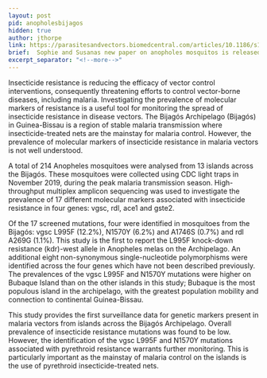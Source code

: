 ```yaml
---
layout: post
pid: anopholesbijagos
hidden: true
author: jthorpe
link: https://parasitesandvectors.biomedcentral.com/articles/10.1186/s13071-023-06085-5
brief:  Sophie and Susanas new paper on anopholes mosquitos is released
excerpt_separator: "<!--more-->"
---
```


Insecticide resistance is reducing the efficacy of vector control interventions, consequently threatening efforts to control vector-borne diseases, including malaria. Investigating the prevalence of molecular markers of resistance is a useful tool for monitoring the spread of insecticide resistance in disease vectors. The Bijagós Archipelago (Bijagós) in Guinea-Bissau is a region of stable malaria transmission where insecticide-treated nets are the mainstay for malaria control. However, the prevalence of molecular markers of insecticide resistance in malaria vectors is not well understood.

A total of 214 Anopheles mosquitoes were analysed from 13 islands across the Bijagós. These mosquitoes were collected using CDC light traps in November 2019, during the peak malaria transmission season. High-throughput multiplex amplicon sequencing was used to investigate the prevalence of 17 different molecular markers associated with insecticide resistance in four genes: vgsc, rdl, ace1 and gste2.

Of the 17 screened mutations, four were identified in mosquitoes from the Bijagós: vgsc L995F (12.2%), N1570Y (6.2%) and A1746S (0.7%) and rdl A269G (1.1%). This study is the first to report the L995F knock-down resistance (kdr)-west allele in Anopheles melas on the Archipelago. An additional eight non-synonymous single-nucleotide polymorphisms were identified across the four genes which have not been described previously. The prevalences of the vgsc L995F and N1570Y mutations were higher on Bubaque Island than on the other islands in this study; Bubaque is the most populous island in the archipelago, with the greatest population mobility and connection to continental Guinea-Bissau.

This study provides the first surveillance data for genetic markers present in malaria vectors from islands across the Bijagós Archipelago. Overall prevalence of insecticide resistance mutations was found to be low. However, the identification of the vgsc L995F and N1570Y mutations associated with pyrethroid resistance warrants further monitoring. This is particularly important as the mainstay of malaria control on the islands is the use of pyrethroid insecticide-treated nets.